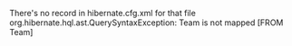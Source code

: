 There's no record in hibernate.cfg.xml for that file
org.hibernate.hql.ast.QuerySyntaxException: Team is not mapped [FROM Team]